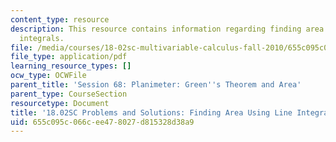 ```yaml
---
content_type: resource
description: This resource contains information regarding finding area using line
  integrals.
file: /media/courses/18-02sc-multivariable-calculus-fall-2010/655c095c066cee478027d815328d38a9_MIT18_02SC_we_68_comb.pdf
file_type: application/pdf
learning_resource_types: []
ocw_type: OCWFile
parent_title: 'Session 68: Planimeter: Green''s Theorem and Area'
parent_type: CourseSection
resourcetype: Document
title: '18.02SC Problems and Solutions: Finding Area Using Line Integrals'
uid: 655c095c-066c-ee47-8027-d815328d38a9
---
```

